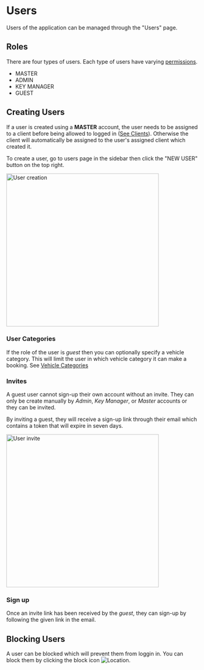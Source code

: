 # Users

Users of the application can be managed through the "Users" page.

## Roles

There are four types of users. Each type of users have varying [permissions](/permissions.md).
- MASTER
- ADMIN
- KEY MANAGER
- GUEST

## Creating Users

If a user is created using a **MASTER** account, the user needs to be assigned to a client before being allowed to logged in ([See Clients](/clients.md#assigning-users)). Otherwise the client will automatically be assigned to the user's assigned client which created it.

To create a user, go to users page in the sidebar then click the "NEW USER" button on the top right.

<img src="/media/users/create.gif"
     alt="User creation"
     style="margin-left: auto; margin-right: auto; height: 400px" />

### User Categories

If the role of the user is *guest* then you can optionally specify a vehicle category. This will limit the user in which vehicle category it can make a booking. See [Vehicle Categories](/users.md#Vehicle-Categories)

### Invites

A guest user cannot sign-up their own account without an invite. They can only be create manually by *Admin*, *Key Manager*, or *Master* accounts or they can be invited.

By inviting a guest, they will receive a sign-up link through their email which contains a token that will expire in seven days.

<img src="/media/users/invite.gif"
     alt="User invite"
     style="margin-left: auto; margin-right: auto; height: 400px" />

### Sign up

Once an invite link has been received by the *guest*, they can sign-up by following the given link in the email.

## Blocking Users

A user can be blocked which will prevent them from loggin in. You can block them by clicking the block icon ![Location](/media/icons/block-24px.svg).